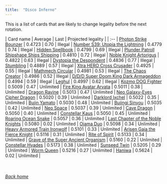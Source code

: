```yaml
---
title:  "Disco Inferno"
---
```


This is a list of cards that are likely to change legality before the next rotation.

| Card name | Average | Last | Projected legality |
| :-- |
[Photon Strike Bounzer](https://db.ygoprodeck.com/card/?search=Photon%20Strike%20Bounzer) | 0.4723 | 0.70 | Illegal |
[Number S39: Utopia the Lightning](https://db.ygoprodeck.com/card/?search=Number%20S39:%20Utopia%20the%20Lightning) | 0.4779 | 0.74 | Illegal |
[Hidden Spellbook](https://db.ygoprodeck.com/card/?search=Hidden%20Spellbook) | 0.4799 | 0.69 | Illegal |
[Plunder Patroll Shipshape Ships Shipping](https://db.ygoprodeck.com/card/?search=Plunder%20Patroll%20Shipshape%20Ships%20Shipping) | 0.4810 | 0.72 | Illegal |
[Noble Knight Artorigus](https://db.ygoprodeck.com/card/?search=Noble%20Knight%20Artorigus) | 0.4822 | 0.63 | Illegal |
[Dystopia the Despondent](https://db.ygoprodeck.com/card/?search=Dystopia%20the%20Despondent) | 0.4836 | 0.77 | Illegal |
[Stumbling](https://db.ygoprodeck.com/card/?search=Stumbling) | 0.4889 | 0.57 | Illegal |
[Xtra HERO Cross Crusader](https://db.ygoprodeck.com/card/?search=Xtra%20HERO%20Cross%20Crusader) | 0.4925 | 0.55 | Illegal |
[Mathmech Circular](https://db.ygoprodeck.com/card/?search=Mathmech%20Circular) | 0.4981 | 0.53 | Illegal |
[The Chaos Creator](https://db.ygoprodeck.com/card/?search=The%20Chaos%20Creator) | 0.4986 | 0.52 | Illegal |
[D/D/D Super Doom King Dark Armageddon](https://db.ygoprodeck.com/card/?search=D/D/D%20Super%20Doom%20King%20Dark%20Armageddon) | 0.4994 | 0.59 | Illegal |
[Leghul](https://db.ygoprodeck.com/card/?search=Leghul) | 0.4997 | 0.62 | Illegal |
[Kozmo DOG Fighter](https://db.ygoprodeck.com/card/?search=Kozmo%20DOG%20Fighter) | 0.5009 | 0.47 | Unlimited |
[Fire King Avatar Arvata](https://db.ygoprodeck.com/card/?search=Fire%20King%20Avatar%20Arvata) | 0.5011 | 0.38 | Unlimited |
[Dragon Ravine](https://db.ygoprodeck.com/card/?search=Dragon%20Ravine) | 0.5013 | 0.47 | Unlimited |
[Neo Galaxy-Eyes Cipher Dragon](https://db.ygoprodeck.com/card/?search=Neo%20Galaxy-Eyes%20Cipher%20Dragon) | 0.5020 | 0.39 | Unlimited |
[Darklord Ixchel](https://db.ygoprodeck.com/card/?search=Darklord%20Ixchel) | 0.5022 | 0.35 | Unlimited |
[Bujin Yamato](https://db.ygoprodeck.com/card/?search=Bujin%20Yamato) | 0.5030 | 0.48 | Unlimited |
[Bujingi Sinyou](https://db.ygoprodeck.com/card/?search=Bujingi%20Sinyou) | 0.5035 | 0.42 | Unlimited |
[Neo Space](https://db.ygoprodeck.com/card/?search=Neo%20Space) | 0.5037 | 0.39 | Unlimited |
[Cave Dragon](https://db.ygoprodeck.com/card/?search=Cave%20Dragon) | 0.5050 | 0.40 | Unlimited |
[Constellar Kaus](https://db.ygoprodeck.com/card/?search=Constellar%20Kaus) | 0.5050 | 0.45 | Unlimited |
[Roaring Ocean Snake](https://db.ygoprodeck.com/card/?search=Roaring%20Ocean%20Snake) | 0.5057 | 0.36 | Unlimited |
[Last Chapter of the Noble Knights](https://db.ygoprodeck.com/card/?search=Last%20Chapter%20of%20the%20Noble%20Knights) | 0.5080 | 0.02 | Unlimited |
[Ojama Duo](https://db.ygoprodeck.com/card/?search=Ojama%20Duo) | 0.5098 | 0.34 | Unlimited |
[Heavy Armored Train Ironwolf](https://db.ygoprodeck.com/card/?search=Heavy%20Armored%20Train%20Ironwolf) | 0.5101 | 0.33 | Unlimited |
[Arisen Gaia the Fierce Knight](https://db.ygoprodeck.com/card/?search=Arisen%20Gaia%20the%20Fierce%20Knight) | 0.5116 | 0.31 | Unlimited |
[Rite of Spirit](https://db.ygoprodeck.com/card/?search=Rite%20of%20Spirit) | 0.5133 | 0.34 | Unlimited |
[Grave of the Super Ancient Organism](https://db.ygoprodeck.com/card/?search=Grave%20of%20the%20Super%20Ancient%20Organism) | 0.5160 | 0.22 | Unlimited |
[Constellar Hyades](https://db.ygoprodeck.com/card/?search=Constellar%20Hyades) | 0.5173 | 0.38 | Unlimited |
[Sunseed Twin](https://db.ygoprodeck.com/card/?search=Sunseed%20Twin) | 0.5205 | 0.29 | Unlimited |
[Worm Queen](https://db.ygoprodeck.com/card/?search=Worm%20Queen) | 0.5216 | 0.27 | Unlimited |
[Haniwa](https://db.ygoprodeck.com/card/?search=Haniwa) | 0.5624 | 0.02 | Unlimited |

<br>

###### [Back home](index)